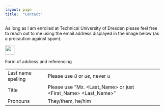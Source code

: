 ```yaml
---
layout: page
title:  "Contact"
---
```


As long as I am enrolled at Technical University of Dresden please feel free to reach out to me using the email address displayed in the image below (as a precaution against spam). 

<img src="https://i.postimg.cc/QNwmKZxb/mail-suesslin.png" height="30px">

Form of address and referencing

<table>
  <tr>
    <td>Last name spelling</td>
    <td>Please use <i>ü</i> or <i>ue</i>, never <i>u</i></td>
  </tr>
  <tr>
    <td>Title</td>
    <td>Please use "Mx. &lt;Last_Name&gt; or just &lt;First_Name&gt; &lt;Last_Name&gt;"</td>
  </tr>
  <tr>
    <td>Pronouns</td>
    <td>They/them, he/him</td>
  </tr>
</table>
